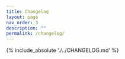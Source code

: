 ```yaml
---
title: Changelog
layout: page
nav_order: 3
description: ""
permalink: /changelog/
---
```


{% include_absolute './../CHANGELOG.md' %}
